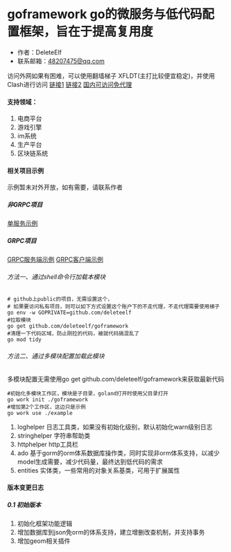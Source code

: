 # goframework go的微服务与低代码配置框架，旨在于提高复用度
- 作者：DeleteElf
- 联系邮箱：48207475@qq.com

访问外网如果有困难，可以使用翻墙梯子 XFLDT(主打比较便宜稳定)，并使用Clash进行访问
[链接1](https://dash.xfltd.app/register?code=KXZSOGgs "点击跳转")
[链接2](https://xfltd.net/#/register?code=KXZSOGgs)
[国内可访问免代理](https://xfltd.top/#/register?code=KXZSOGgs)
#### 支持领域：
1. 电商平台
2. 游戏引擎
3. im系统
4. 生产平台
5. 区块链系统
#### 相关项目示例
示例暂未对外开放，如有需要，请联系作者
##### 非GRPC项目
[单服务示例](https://github.com/DeleteElf/GoWebSite "点击跳转")

##### GRPC项目
[GRPC服务端示例](https://github.com/DeleteElf/goetcdserver "点击跳转")
[GRPC客户端示例](https://github.com/DeleteElf/goetcdclient "点击跳转")

###### 方法一、通过shell命令行加载本模块
```shell
# github上public的项目，无需设置这个，
# 如果要访问私有项目，则可以如下方式设置这个账户下的不走代理，不走代理需要使用梯子
go env -w GOPRIVATE=github.com/deleteelf
#拉取模块 
go get github.com/deleteelf/goframework
#清理一下代码区域，防止刚拉的代码，被就代码搞混乱了
go mod tidy
```
###### 方法二、通过多模块配置加载此模块
多模块配置无需使用go get github.com/deleteelf/goframework来获取最新代码
```shell
#初始化多模块工作区，模块是子目录，goland打开时使用父目录打开
go work init ./goframework
#增加第2个工作区，这边只是示例
go work use ./example
```


1. loghelper 日志工具类，如果没有初始化级别，默认初始化warn级别日志
2. stringhelper 字符串帮助类
3. httphelper http工具栏
4. ado 基于gorm的orm体系数据库操作类，同时实现非orm体系支持，以减少model生成需要，减少代码量，最终达到低代码的需求
5. entities 实体类，一些常用的对象关系基类，可用于扩展属性

#### 版本变更日志
##### 0.1 初始版本
1. 初始化框架功能逻辑
2. 增加数据库到json免orm的体系支持，建立增删改查机制，并支持事务
3. 增加geom相关插件

